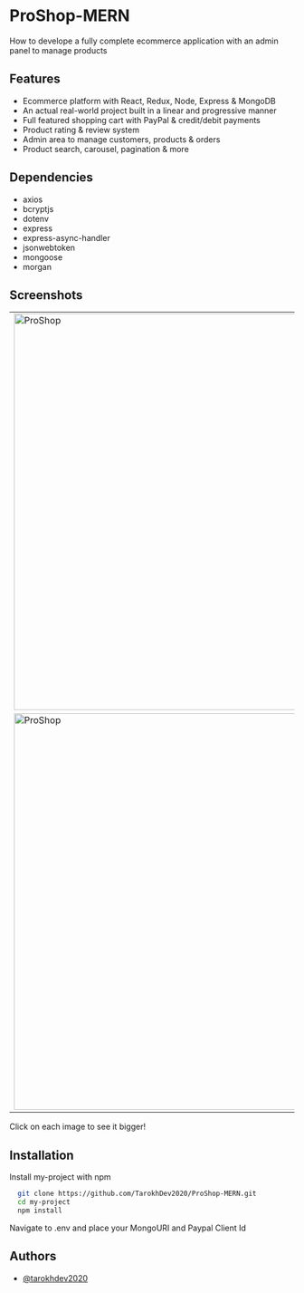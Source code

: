 
# ProShop-MERN

How to develope a fully complete ecommerce application with an admin panel to manage products




## Features

- Ecommerce platform with React, Redux, Node, Express & MongoDB
- An actual real-world project built in a linear and progressive manner
- Full featured shopping cart with PayPal & credit/debit payments
- Product rating & review system
- Admin area to manage customers, products & orders
- Product search, carousel, pagination & more


## Dependencies

 - axios
 - bcryptjs
 - dotenv
 - express
 - express-async-handler
 - jsonwebtoken
 - mongoose
 - morgan

## Screenshots
<table>
 <tr>
  <td>
   <img src="https://user-images.githubusercontent.com/72879576/174017883-511a7bf2-14c4-41a5-9d54-bb85fc5ce7be.png" alt="ProShop" width="700px" />
  </td>
  <td>
   <img src="https://user-images.githubusercontent.com/72879576/174017912-96b20714-4948-400d-adc7-acc9bb6c0016.png" alt="ProShop" width="700px" />
  </td>
  <td>
   <img src="https://user-images.githubusercontent.com/72879576/174017932-4e259866-3822-4a4c-8dca-a8e7048dc938.png" alt="ProShop" width="700px" />
  </td>
  <td>
   <img src="https://user-images.githubusercontent.com/72879576/174017944-8fd1a973-cb18-44d0-8bc0-fdf2e5fb31ed.png" alt="ProShop" width="700px" />
  </td>
  <td>
   <img src="https://user-images.githubusercontent.com/72879576/174017958-1af0ca07-899f-44ce-a138-31d46edb21e2.png" alt="ProShop" width="700px" />
  </td></td>
 </tr>
 <tr>
  <td>
   <img src="https://user-images.githubusercontent.com/72879576/174017980-c8a22c10-5363-476f-84ec-cc930a2c665b.png" alt="ProShop" width="700px" />
  </td>
  <td>
   <img src="https://user-images.githubusercontent.com/72879576/174017995-acb92965-4005-4946-8523-44c636765e5c.png" alt="ProShop" width="700px" />
  </td>
  <td>
   <img src="https://user-images.githubusercontent.com/72879576/174018009-8ccef28d-95f4-43e0-8d49-42c343f028af.png" alt="ProShop" width="700px" />
  </td>
  <td>
   <img src="https://user-images.githubusercontent.com/72879576/174018020-42258362-9597-44c3-adf2-10469cf6f039.png" alt="ProShop" width="700px" />
  </td>
  <td>
   <img src="https://user-images.githubusercontent.com/72879576/174018020-42258362-9597-44c3-adf2-10469cf6f039.png" alt="ProShop" width="700px" />
  </td>
  <td>
   <img src="https://user-images.githubusercontent.com/72879576/174018034-61515c7a-e97d-4887-830b-dee3371a5eff.png" alt="ProShop" width="700px" />
  </td>
 </tr>
</table>

Click on each image to see it bigger!

## Installation

Install my-project with npm

```bash
  git clone https://github.com/TarokhDev2020/ProShop-MERN.git
  cd my-project
  npm install
```
Navigate to .env and place your MongoURI and Paypal Client Id

## Authors

- [@tarokhdev2020](https://www.github.com/TarokhDev2020)

